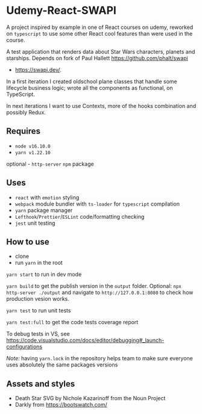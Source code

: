# Udemy-React-SWAPI

A project inspired by example in one of React courses on udemy, reworked
on `typescript` to use some other React
cool features than were used in the course.

A test application that renders data about Star Wars characters, planets and
starships.
Depends on fork of Paul Hallett https://github.com/phalt/swapi
- https://swapi.dev/.

In a first iteration I created oldschool plane classes that handle some
lifecycle business logic; wrote all the components
as functional, on TypeScript.

In next iterations I want to use Contexts, more of the hooks combination and
possibly Redux.

## Requires

- `node v16.10.0`
- `yarn v1.22.10`

optional - `http-server` `npm` package

## Uses

- `react` with `emotion` styling
- `webpack` module bundler with `ts-loader` for `typescript` compilation
- `yarn` package manager
- `Lefthook`/`Prettier`/`ESLint` code/formatting checking
- `jest` unit testing

## How to use

- clone
- run `yarn` in the root

`yarn start` to run in dev mode

`yarn build` to get the publish version in the `output` folder.
Optional: `npx http-server ./output` and navigate to `http://127.0.0.1:8080` to
check how production vesion works.

`yarn test` to run unit tests

`yarn test:full` to get the code tests coverage report

To debug tests in VS,
see https://code.visualstudio.com/docs/editor/debugging#_launch-configurations

_Note:_ having `yarn.lock` in the repository helps team to make sure everyone
uses absolutely the same packages versions

## Assets and styles

- Death Star SVG by Nichole Kazarinoff from the Noun Project
- Darkly from https://bootswatch.com/
